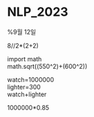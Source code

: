 # NLP_2023

%9월 12일

8//2*(2+2)

import math    
math.sqrt((550^2)+(600^2))

watch=1000000   
lighter=300    
watch+lighter   

1000000*0.85


